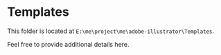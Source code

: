 # Templates

This folder is located at `E:\me\project\me\adobe-illustrator\Templates`.

Feel free to provide additional details here.